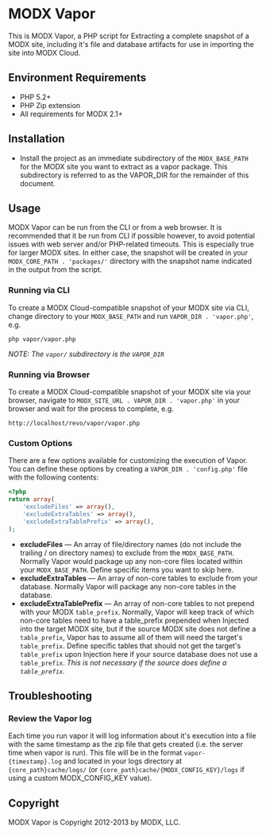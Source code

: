 # MODX Vapor

This is MODX Vapor, a PHP script for Extracting a complete snapshot of a MODX site, including it's file and database artifacts for use in importing the site into MODX Cloud.


## Environment Requirements

- PHP 5.2+
- PHP Zip extension
- All requirements for MODX 2.1+


## Installation

- Install the project as an immediate subdirectory of the `MODX_BASE_PATH` for the MODX site you want to extract as a vapor package. This subdirectory is referred to as the VAPOR_DIR for the remainder of this document.


## Usage

MODX Vapor can be run from the CLI or from a web browser. It is recommended that it be run from CLI if possible however, to avoid potential issues with web server and/or PHP-related timeouts. This is especially true for larger MODX sites. In either case, the snapshot will be created in your `MODX_CORE_PATH . 'packages/'` directory with the snapshot name indicated in the output from the script.

### Running via CLI

To create a MODX Cloud-compatible snapshot of your MODX site via CLI, change directory to your `MODX_BASE_PATH` and run `VAPOR_DIR . 'vapor.php'`, e.g.

    php vapor/vapor.php

_NOTE: The `vapor/` subdirectory is the `VAPOR_DIR`_

### Running via Browser

To create a MODX Cloud-compatible snapshot of your MODX site via your browser, navigate to `MODX_SITE_URL . VAPOR_DIR . 'vapor.php'` in your browser and wait for the process to complete, e.g.

    http://localhost/revo/vapor/vapor.php

### Custom Options

There are a few options available for customizing the execution of Vapor. You can define these options by creating a `VAPOR_DIR . 'config.php'` file with the following contents:

```php
<?php
return array(
    'excludeFiles' => array(),
    'excludeExtraTables' => array(),
    'excludeExtraTablePrefix' => array(),
);
```

- __excludeFiles__ &mdash; An array of file/directory names (do not include the trailing / on directory names) to exclude from the `MODX_BASE_PATH`. Normally Vapor would package up any non-core files located within your `MODX_BASE_PATH`. Define specific items you want to skip here.
- __excludeExtraTables__ &mdash; An array of non-core tables to exclude from your database. Normally Vapor will package any non-core tables in the database.
- __excludeExtraTablePrefix__ &mdash; An array of non-core tables to not prepend with your MODX `table_prefix`. Normally, Vapor will keep track of which non-core tables need to have a table_prefix prepended when Injected into the target MODX site, but if the source MODX site does not define a `table_prefix`, Vapor has to assume all of them will need the target's `table_prefix`. Define specific tables that should not get the target's `table_prefix` upon Injection here if your source database does not use a `table_prefix`. _This is not necessary if the source does define a `table_prefix`._


## Troubleshooting

### Review the Vapor log

Each time you run vapor it will log information about it's execution into a file with the same timestamp as the zip file that gets created (i.e. the server time when vapor is run). This file will be in the format `vapor-{timestamp}.log` and located in your logs directory at `{core_path}cache/logs/` (or `{core_path}cache/{MODX_CONFIG_KEY}/logs` if using a custom MODX_CONFIG_KEY value).


## Copyright

MODX Vapor is Copyright 2012-2013 by MODX, LLC.
